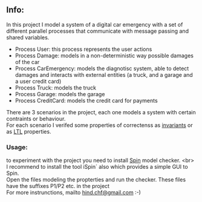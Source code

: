 ## Info:
In this project I model a system of a digital car emergency with a set of different parallel processes that communicate with message passing and shared variables. <br/>
* Process User: this process represents the user actions <br/>
* Process Damage: models in a non-deterministic way possible damages of the car <br/>
* Process CarEmergency: models the diagnotisc system, able to detect damages and interacts with external entities (a truck, and a garage and a user credit card) <br/>
* Process Truck: models the truck <br/>
* Process Garage: models the garage <br/> 
* Process CreditCard: models the credit card for payments <br/>

There are 3 scenarios in the project, each one models a system with certain contraints or behaviour. <br/>
For each scenario I verifed some properties of correctenss as [invariants](https://en.wikipedia.org/wiki/Invariant_(computer_science)) or as [LTL](https://en.wikipedia.org/wiki/Linear_temporal_logic) properties. 

### Usage: 
to experiment with the project you need to install [Spin](http://spinroot.com/spin/whatispin.html) model checker. <br\>
I recommend to install the tool iSpin´ also which provides a simple GUI to Spin. <br/>
Open the files modeling the propterties and run the checker. These files have the suffixes P1/P2 etc. in the project <br/>
For more instrunctions, mailto hind.chf@gmail.com :-)
